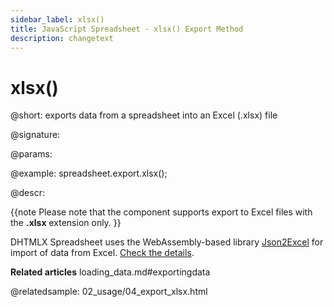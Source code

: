 ```yaml
---
sidebar_label: xlsx()
title: JavaScript Spreadsheet - xlsx() Export Method
description: changetext
---
```


# xlsx()

@short: exports data from a spreadsheet into an Excel (.xlsx) file

@signature:

@params:

@example:
spreadsheet.export.xlsx();

@descr:

{{note Please note that the component supports export to Excel files with the **.xlsx** extension only. }}

DHTMLX Spreadsheet uses the WebAssembly-based library [Json2Excel](https://github.com/dhtmlx/json2excel) for import of data from Excel. [Check the details](loading_data.md#exporting-data).

**Related articles**
loading_data.md#exportingdata

@relatedsample:
02_usage/04_export_xlsx.html
